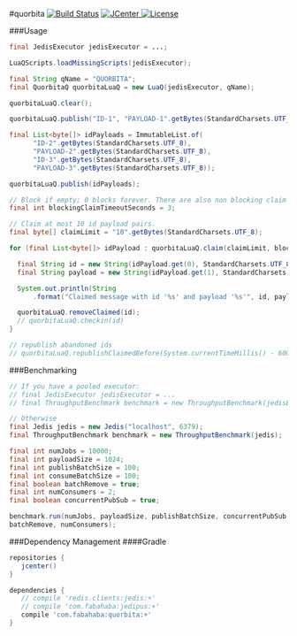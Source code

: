 #quorbita [![Build Status](https://travis-ci.org/jamespedwards42/quorbita.svg)](https://travis-ci.org/jamespedwards42/quorbita) [![JCenter](https://api.bintray.com/packages/jamespedwards42/libs/quorbita/images/download.svg) ](https://bintray.com/jamespedwards42/libs/quorbita/_latestVersion) [![License](http://img.shields.io/badge/license-Apache--2-blue.svg?style=flat) ](http://www.apache.org/licenses/LICENSE-2.0)

###Usage
```java
final JedisExecutor jedisExecutor = ...;

LuaQScripts.loadMissingScripts(jedisExecutor);

final String qName = "QUORBITA";
final QuorbitaQ quorbitaLuaQ = new LuaQ(jedisExecutor, qName);

quorbitaLuaQ.clear();

quorbitaLuaQ.publish("ID-1", "PAYLOAD-1".getBytes(StandardCharsets.UTF_8));

final List<byte[]> idPayloads = ImmutableList.of(
      "ID-2".getBytes(StandardCharsets.UTF_8),
      "PAYLOAD-2".getBytes(StandardCharsets.UTF_8),
      "ID-3".getBytes(StandardCharsets.UTF_8),
      "PAYLOAD-3".getBytes(StandardCharsets.UTF_8));

quorbitaLuaQ.publish(idPayloads);

// Block if empty; 0 blocks forever. There are also non blocking claim methods.
final int blockingClaimTimeoutSeconds = 3;

// Claim at most 10 id payload pairs.
final byte[] claimLimit = "10".getBytes(StandardCharsets.UTF_8);

for (final List<byte[]> idPayload : quorbitaLuaQ.claim(claimLimit, blockingClaimTimeoutSeconds)) {

  final String id = new String(idPayload.get(0), StandardCharsets.UTF_8);
  final String payload = new String(idPayload.get(1), StandardCharsets.UTF_8);

  System.out.println(String
      .format("Claimed message with id '%s' and payload '%s'", id, payload));

  quorbitaLuaQ.removeClaimed(id);
  // quorbitaLuaQ.checkin(id)
}

// republish abandoned ids
// quorbitaLuaQ.republishClaimedBefore(System.currentTimeMillis() - 60000);
```

###Benchmarking
```java
// If you have a pooled executor:
// final JedisExecutor jedisExecutor = ...
// final ThroughputBenchmark benchmark = new ThroughputBenchmark(jedisExecutor);

// Otherwise
final Jedis jedis = new Jedis("localhost", 6379);
final ThroughputBenchmark benchmark = new ThroughputBenchmark(jedis);

final int numJobs = 10000;
final int payloadSize = 1024;
final int publishBatchSize = 100;
final int consumeBatchSize = 100;
final boolean batchRemove = true;
final int numConsumers = 2;
final boolean concurrentPubSub = true;

benchmark.run(numJobs, payloadSize, publishBatchSize, concurrentPubSub, consumeBatchSize,
batchRemove, numConsumers);
```

###Dependency Management
####Gradle
```groovy
repositories {
   jcenter()
}

dependencies {
   // compile 'redis.clients:jedis:+'
   // compile 'com.fabahaba:jedipus:+'
   compile 'com.fabahaba:quorbita:+'
}
```
